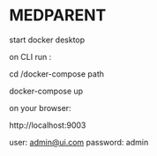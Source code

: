 # MEDPARENT

start docker desktop

on CLI run :

cd  /docker-compose path

docker-compose up

on your browser:

http://localhost:9003

user: admin@ui.com
password: admin

